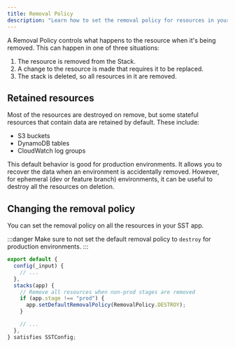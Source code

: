 ```yaml
---
title: Removal Policy
description: "Learn how to set the removal policy for resources in your SST app."
---
```


A Removal Policy controls what happens to the resource when it's being removed. This can happen in one of three situations:

1. The resource is removed from the Stack.
2. A change to the resource is made that requires it to be replaced.
3. The stack is deleted, so all resources in it are removed.

## Retained resources

Most of the resources are destroyed on remove, but some stateful resources that contain data are retained by default. These include:

- S3 buckets
- DynamoDB tables
- CloudWatch log groups

This default behavior is good for production environments. It allows you to recover the data when an environment is accidentally removed. However, for ephemeral (dev or feature branch) environments, it can be useful to destroy all the resources on deletion.

## Changing the removal policy

You can set the removal policy on all the resources in your SST app.

:::danger
Make sure to not set the default removal policy to `destroy` for production environments.
:::

```ts title="sst.config.ts" {7-9}
export default {
  config(_input) {
    // ...
  },
  stacks(app) {
    // Remove all resources when non-prod stages are removed
    if (app.stage !== "prod") {
      app.setDefaultRemovalPolicy(RemovalPolicy.DESTROY);
    }

    // ...
  },
} satisfies SSTConfig;
```
